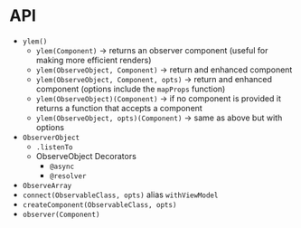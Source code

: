 # API

- `ylem()`
    - `ylem(Component)` -> returns an observer component (useful for making more efficient renders)
    - `ylem(ObserveObject, Component)` -> return and enhanced component
    - `ylem(ObserveObject, Component, opts)` -> return and enhanced component (options include the `mapProps` function)
    - `ylem(ObserveObject)(Component)` -> if no component is provided it returns a function that accepts a component
    - `ylem(ObserveObject, opts)(Component)` -> same as above but with options
- `ObserverObject`
	- `.listenTo`
	- ObserveObject Decorators
		- `@async`
		- `@resolver`
- `ObserveArray`
- `connect(ObservableClass, opts)` alias `withViewModel`
- `createComponent(ObservableClass, opts)`
- `observer(Component)`
